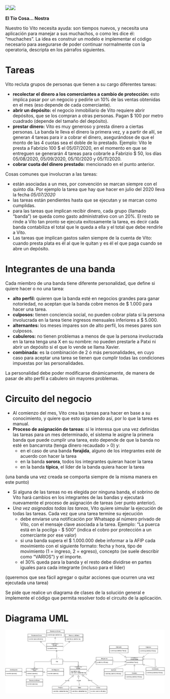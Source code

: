 ﻿![](Aspose.Words.b869414a-4e67-4e0b-8c02-a395e62bdd38.001.png)![](Aspose.Words.b869414a-4e67-4e0b-8c02-a395e62bdd38.002.png)

<a name="_whehcf82y59q"></a>**El Tío Cosa... Nostra**

Nuestro tío Vito necesita ayuda: son tiempos nuevos, y necesita una aplicación para manejar a sus muchachos, o como les dice él: “muchaches”. La idea es construir un modelo e implementar el código necesario para asegurarse de poder continuar normalmente con la operatoria, descripta en los párrafos siguientes.

# <a name="_dwbwqdqqn0l1"></a>**Tareas**
Vito recluta grupos de personas que tienen a su cargo diferentes tareas:

- **recolectar el dinero a los comerciantes a cambio de protección:** esto implica pasar por un negocio y pedirle un 10% de las ventas obtenidas en el mes (eso depende de cada comerciante).
- **abrir un depósito:** el negocio inmobiliario de Vito requiere abrir depósitos, que se los compran a otras personas. Pagan $ 100 por metro cuadrado (depende del tamaño del depósito).  
- **prestar dinero:** Vito es muy generoso y presta dinero a ciertas personas. La banda le lleva el dinero la primera vez, y a partir de allí, se generan 4 tareas para ir a cobrar el dinero, asegurándose de que el monto de las 4 cuotas sea el doble de lo prestado. Ejemplo: Vito le presta a Fabrizio 100 $ el 05/07/2020, en el momento en que se entreguen se generarán 4 tareas para cobrarle a Fabrizio $ 50, los días 05/08/2020, 05/09/2020, 05/10/2020 y 05/11/2020. 
- **cobrar cuota del dinero prestado:** mencionado en el punto anterior.

Cosas comunes que involucran a las tareas:

- están asociadas a un mes, por convención se marcan siempre con el quinto día. Por ejemplo la tarea que hay que hacer en julio del 2020 lleva la fecha *05/07/2020*
- las tareas están pendientes hasta que se ejecutan y se marcan como cumplidas.
- para las tareas que implican recibir dinero, cada grupo (llamado “banda”) se queda como gasto administrativo con un 20%. El resto se rinde a Vito tan pronto se ejecuta exitosamente la tarea, es decir cada banda contabiliza el total que le queda a ella y el total que debe rendirle a Vito. 
- Las tareas que implican gastos salen siempre de la cuenta de Vito: cuando presta plata es él al que le quitan y es él el que paga cuando se abre un depósito.

# <a name="_xryackhncaks"></a>**Integrantes de una banda**
Cada miembro de una banda tiene diferente personalidad, que define si quiere hacer o no una tarea:

- **alto perfil:** quieren que la banda esté en negocios grandes para ganar notoriedad, no aceptan que la banda cobre menos de $ 1.000 para hacer una tarea.
- **culposos:** tienen conciencia social, no pueden cobrar plata si la persona involucrada en la tarea tiene ingresos mensuales inferiores a $ 5.000.
- **alternantes:** los meses impares son de alto perfil, los meses pares son culposos.
- **cabuleros:** no tienen problemas a menos de que la persona involucrada en la tarea tenga una X en su nombre: no pueden prestarle a Patxi ni abrir un depósito si el que lo vende se llama Xavier.
- **combinada:** es la combinación de 2 ó más personalidades, en cuyo caso para aceptar una tarea se tienen que cumplir todas las condiciones impuestas por las personalidades.

La personalidad debe poder modificarse dinámicamente, de manera de pasar de alto perfil a cabulero sin mayores problemas.

# <a name="_xwczno6316xp"></a>**Circuito del negocio**
- Al comienzo del mes, Vito crea las tareas para hacer en base a su conocimiento, y quiere que esto siga siendo así, por lo que la tarea es manual.
- **Proceso de asignación de tareas:** sí le interesa que una vez definidas las tareas para un mes determinado, el sistema le asigne la primera banda que puede cumplir una tarea, esto depende de que la banda no esté en bancarrota (tenga dinero recaudado > 0) y:
  - en el caso de una banda **forajida**, alguno de los integrantes esté de acuerdo con hacer la tarea
  - en la banda **sorora**, todos los integrantes quieran hacer la tarea
  - en la banda **típica**, el líder de la banda quiera hacer la tarea

(una banda una vez creada se comporta siempre de la misma manera en este punto)

- Si alguna de las tareas no es elegida por ninguna banda, el sobrino de Vito hará cambios en los integrantes de las bandas y ejecutará nuevamente el proceso de asignación de tareas (ver punto anterior).
- *Una vez asignadas todas las tareas*, Vito quiere simular la ejecución de todas las tareas. Cada vez que una tarea termine su ejecución
  - debe enviarse una notificación por Whatsapp al número privado de Vito, con el mensaje clave asociada a la tarea. Ejemplo: “La puerca está en la pocilga - $ 500” (indica el cobro por protección a un comerciante por ese valor)
  - si una banda supera el $ 1.000.000 debe informar a la AFIP cada movimiento con el siguiente formato: fecha y hora, tipo de movimiento (1 = ingreso, 2 = egreso), concepto (se suele describir como “VARIOS”) y el importe.
  - el 30% queda para la banda y el resto debe dividirse en partes iguales para cada integrante (incluso para el líder)

(queremos que sea fácil agregar o quitar acciones que ocurren una vez ejecutada una tarea)

Se pide que realice un diagrama de clases de la solución general e implemente el código que permita resolver todo el circuito de la aplicación.

# Diagrama UML

﻿![image](diagrama_UML.png)

